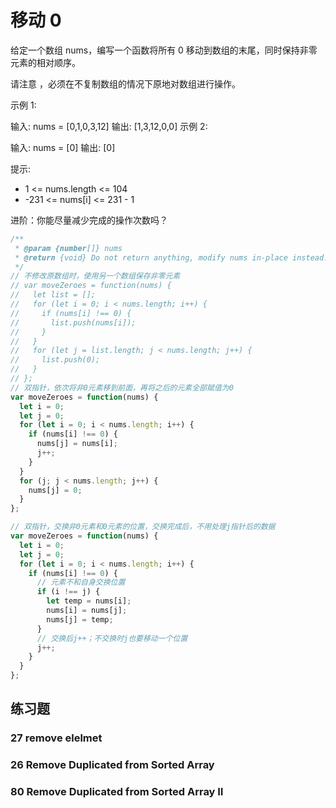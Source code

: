 # 移动 0

给定一个数组 nums，编写一个函数将所有 0 移动到数组的末尾，同时保持非零元素的相对顺序。

请注意 ，必须在不复制数组的情况下原地对数组进行操作。

示例 1:

输入: nums = [0,1,0,3,12]
输出: [1,3,12,0,0]
示例 2:

输入: nums = [0]
输出: [0]

提示:

- 1 <= nums.length <= 104
- -231 <= nums[i] <= 231 - 1

进阶：你能尽量减少完成的操作次数吗？

```js
/**
 * @param {number[]} nums
 * @return {void} Do not return anything, modify nums in-place instead.
 */
// 不修改原数组时，使用另一个数组保存非零元素
// var moveZeroes = function(nums) {
//   let list = [];
//   for (let i = 0; i < nums.length; i++) {
//     if (nums[i] !== 0) {
//       list.push(nums[i]);
//     }
//   }
//   for (let j = list.length; j < nums.length; j++) {
//     list.push(0);
//   }
// };
// 双指针，依次将非0元素移到前面，再将之后的元素全部赋值为0
var moveZeroes = function(nums) {
  let i = 0;
  let j = 0;
  for (let i = 0; i < nums.length; i++) {
    if (nums[i] !== 0) {
      nums[j] = nums[i];
      j++;
    }
  }
  for (j; j < nums.length; j++) {
    nums[j] = 0;
  }
};

// 双指针，交换非0元素和0元素的位置，交换完成后，不用处理j指针后的数据
var moveZeroes = function(nums) {
  let i = 0;
  let j = 0;
  for (let i = 0; i < nums.length; i++) {
    if (nums[i] !== 0) {
      // 元素不和自身交换位置
      if (i !== j) {
        let temp = nums[i];
        nums[i] = nums[j];
        nums[j] = temp;
      }
      // 交换后j++；不交换时j也要移动一个位置
      j++;
    }
  }
};
```

## 练习题

### 27 remove elelmet

### 26 Remove Duplicated from Sorted Array

### 80 Remove Duplicated from Sorted Array Ⅱ
